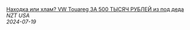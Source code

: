 <!--2024-07-19 05:30:07-->
<div class="yb">
  <a class="nodecor" href="/posts.html?rabota/nahodka_ili_hlam_vw_touareg_za_500_tysyach_rublej_iz_pod_deda">
    <img class="preview" data-videoid="NqEbFvwiZ2w" src="https://i3.ytimg.com/vi/NqEbFvwiZ2w/hqdefault.jpg" align="middle" alt="">
  </a>
  <div class="inlbl text">
    <a class="nodecor" href="/posts.html?rabota/nahodka_ili_hlam_vw_touareg_za_500_tysyach_rublej_iz_pod_deda">Находка или хлам? VW Touareg ЗА 500 ТЫСЯЧ РУБЛЕЙ из под деда</a><br>
    <i class="smaller2">NZT USA</i><br>
    <i class="smaller3">2024-07-19</i>
  </div>
</div>
